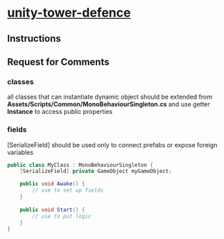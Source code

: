 # [unity-tower-defence](https://github.com/foxartorg/unity-tower-defence)

[//]: # (https://github.com/adam-p/markdown-here/wiki/Markdown-Cheatsheet)

## Instructions

## Request for Comments

### classes
all classes that can instantiate dynamic object
should be extended from **Assets/Scripts/Common/MonoBehaviourSingleton.cs**
and use getter **Instance** to access public properties

### fields
[SerializeField] should be used only to connect prefabs or expose foreign variables

```c#
public class MyClass : MonoBehaviourSingleton {
    [SerializeField] private GameObject myGameObject;

    public void Awake() {
        // use to set up fields
    }
    
    public void Start() {
        // use to put logic
    }
}
```

